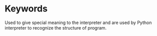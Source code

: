 # Keywords
Used to give special meaning to the interpreter and are used by Python interpreter to recognize the structure of program. 
